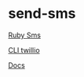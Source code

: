 # send-sms

[Ruby Sms](https://github.com/manq2010/api-snippets/tree/master/quickstart/ruby/sms)

[CLI twillio](https://www.twilio.com/docs/sms/quickstart/ruby#install-ruby-and-the-twilio-helper-library)

[Docs](https://www.twilio.com/docs/sms/quickstart/ruby)